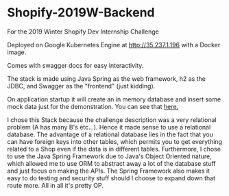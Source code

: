 # Shopify-2019W-Backend
For the 2019 Winter Shopify Dev Internship Challenge


Deployed on Google Kubernetes Engine at http://35.237.1.196 with a Docker image.

Comes with swagger docs for easy interactivity.

The stack is made using Java Spring as the web framework, h2 as the JDBC, and Swagger as the "frontend" (just kidding).

On application startup it will create an in memory database and insert some mock data just for the demonstration.
You can see that [here.](https://github.com/Novacer/Shopify-2019W-Backend/blob/master/src/main/resources/data.sql)

I chose this Stack because the challenge description was a very relational problem (A has many B's etc...). Hence it made sense to use a relational database. The advantage of a relational database lies in the fact that you can have foreign keys into other tables, which permits you to get everything related to a Shop even if the data is in different tables. Furthermore, I chose to use the Java Spring Framework due to Java's Object Oriented nature, which allowed me to use ORM to abstract away a lot of the database stuff and just focus on making the APIs. The Spring Framework also makes it easy to do testing and security stuff should I choose to expand down that route more. All in all it's pretty OP.
